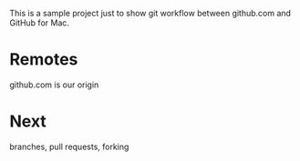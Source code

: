 This is a sample project just to show git workflow between github.com and GitHub for Mac.

# Remotes

github.com is our origin

# Next

branches, pull requests, forking
